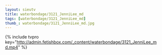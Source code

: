 ```yaml
--- 
layout: sieutv
title: waterbondage/3121_JenniLee_md
tags: [waterbondage/3121_JenniLee_md]
thumb_: waterbondage/3121_JenniLee_md.jpg
---
```

{% include tvpro key="http://admin.fetishbox.com/_content/waterbondage/3121_JenniLee_md.mp4" %} 
